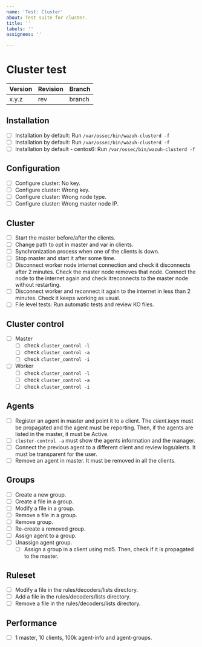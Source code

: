 ```yaml
---
name: 'Test: Cluster'
about: Test suite for cluster.
title: ''
labels: ''
assignees: ''

---
```


# Cluster test

| Version | Revision | Branch |
| --- | --- | --- |
| x.y.z | rev | branch |

## Installation

- [ ] Installation by default: Run `/var/ossec/bin/wazuh-clusterd -f`
- [ ] Installation by default: Run `/var/ossec/bin/wazuh-clusterd -f`
- [ ] Installation by default - centos6: Run `/var/ossec/bin/wazuh-clusterd -f`

## Configuration

- [ ] Configure cluster: No key.
- [ ] Configure cluster: Wrong key.
- [ ] Configure cluster: Wrong node type.
- [ ] Configure cluster: Wrong master node IP.

## Cluster

- [ ] Start the master before/after the clients.
- [ ] Change path to opt in master and var in clients.
- [ ] Synchronization process when one of the clients is down.
- [ ] Stop master and start it after some time.
- [ ] Disconnect worker node internet connection and check it disconnects after 2 minutes. Check the master node removes that node. Connect the node to the internet again and check itreconnects to the master node without restarting.
- [ ] Disconnect worker and reconnect it again to the internet in less than 2 minutes. Check it keeps working as usual.
- [ ] File level tests: Run automatic tests and review KO files.

## Cluster control
- [ ] Master
    - [ ] check `cluster_control -l`
    - [ ] check `cluster_control -a`
    - [ ] check `cluster_control -i`
- [ ] Worker
    - [ ] check `cluster_control -l`
    - [ ] check `cluster_control -a`
    - [ ] check `cluster_control -i`

## Agents

- [ ] Register an agent in master and point it to a client.
The *client.keys* must be propagated and the agent must be reporting. Then, if the agents are listed in the master, it must be Active.
- [ ] `cluster-control -a` must show the agents information and the manager.
- [ ] Connect the previous agent to a different client and review logs/alerts. It must be transparent for the user.
- [ ] Remove an agent in master. It must be removed in all the clients.

## Groups

- [ ] Create a new group.
- [ ] Create a file in a group.
- [ ] Modify a file in a group.
- [ ] Remove a file in a group.
- [ ] Remove group.
- [ ] Re-create a removed group.
- [ ] Assign agent to a group.
- [ ] Unassign agent group.
    - [ ] Assign a group in a client using md5. Then, check if it is propagated to the master.

## Ruleset

- [ ] Modify a file in the rules/decoders/lists directory.
- [ ] Add a file in the rules/decoders/lists directory.
- [ ] Remove a file in the rules/decoders/lists directory.

## Performance

- [ ] 1 master, 10 clients, 100k agent-info and agent-groups.

